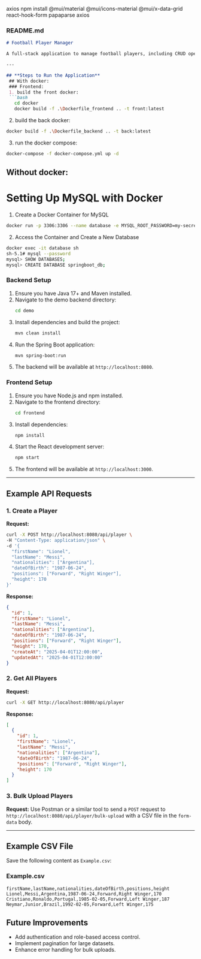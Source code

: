 axios
npm install @mui/material @mui/icons-material @mui/x-data-grid react-hook-form papaparse axios


### **README.md**

```markdown
# Football Player Manager

A full-stack application to manage football players, including CRUD operations, filtering, and bulk CSV uploads.

---

## **Steps to Run the Application**
 ## With docker:
 ### Frontend:
 1. build the front docker:
 ```bash
   cd docker
   docker build -f .\Dockerfile_frontend .. -t front:latest
```
2. build the back docker:
 ```bash
 docker build -f .\Dockerfile_backend .. -t back:latest  
```
3. run the docker compose:
 ```bash
 docker-compose -f docker-compose.yml up -d 
 ```
## Without docker:

# Setting Up MySQL with Docker

1. Create a Docker Container for MySQL
```bash
docker run -p 3306:3306 --name database -e MYSQL_ROOT_PASSWORD=my-secret-pw -d mysql
```

2. Access the Container and Create a New Database
```bash
docker exec -it database sh
sh-5.1# mysql --password
mysql> SHOW DATABASES;
mysql> CREATE DATABASE springboot_db;
```

### **Backend Setup**
1. Ensure you have Java 17+ and Maven installed.
2. Navigate to the demo backend directory:
   ```bash
   cd demo
   ```
3. Install dependencies and build the project:
   ```bash
   mvn clean install
   ```
4. Run the Spring Boot application:
   ```bash
   mvn spring-boot:run
   ```
5. The backend will be available at `http://localhost:8080`.

### **Frontend Setup**
1. Ensure you have Node.js and npm installed.
2. Navigate to the frontend directory:
   ```bash
   cd frontend
   ```
3. Install dependencies:
   ```bash
   npm install
   ```
4. Start the React development server:
   ```bash
   npm start
   ```
5. The frontend will be available at `http://localhost:3000`.

---

## **Example API Requests**

### **1. Create a Player**
**Request:**
```bash
curl -X POST http://localhost:8080/api/player \
-H "Content-Type: application/json" \
-d '{
  "firstName": "Lionel",
  "lastName": "Messi",
  "nationalities": ["Argentina"],
  "dateOfBirth": "1987-06-24",
  "positions": ["Forward", "Right Winger"],
  "height": 170
}'
```

**Response:**
```json
{
  "id": 1,
  "firstName": "Lionel",
  "lastName": "Messi",
  "nationalities": ["Argentina"],
  "dateOfBirth": "1987-06-24",
  "positions": ["Forward", "Right Winger"],
  "height": 170,
  "createAt": "2025-04-01T12:00:00",
  "updatedAt": "2025-04-01T12:00:00"
}
```

### **2. Get All Players**
**Request:**
```bash
curl -X GET http://localhost:8080/api/player
```

**Response:**
```json
[
  {
    "id": 1,
    "firstName": "Lionel",
    "lastName": "Messi",
    "nationalities": ["Argentina"],
    "dateOfBirth": "1987-06-24",
    "positions": ["Forward", "Right Winger"],
    "height": 170
  }
]
```

### **3. Bulk Upload Players**
**Request:**
Use Postman or a similar tool to send a `POST` request to `http://localhost:8080/api/player/bulk-upload` with a CSV file in the `form-data` body.

---

## **Example CSV File**

Save the following content as `Example.csv`:
### **Example.csv**

```csv
firstName,lastName,nationalities,dateOfBirth,positions,height
Lionel,Messi,Argentina,1987-06-24,Forward,Right Winger,170
Cristiano,Ronaldo,Portugal,1985-02-05,Forward,Left Winger,187
Neymar,Junior,Brazil,1992-02-05,Forward,Left Winger,175
```

## **Future Improvements**
- Add authentication and role-based access control.
- Implement pagination for large datasets.
- Enhance error handling for bulk uploads.
